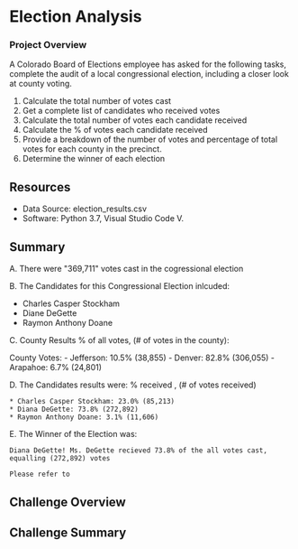 # Election Analysis
### Project Overview
A Colorado Board of Elections employee has asked for the following tasks, complete the audit of a local congressional election,
including a closer look at county voting.

1. Calculate the total number of votes cast
2. Get a complete list of candidates who received votes
3. Calculate the total number of votes each candidate received
4. Calculate the % of votes each candidate received 
5. Provide a breakdown of the number of votes and percentage of total votes 
for each county in the precinct.
6. Determine the winner of each election

## Resources
* Data Source: election_results.csv
* Software: Python 3.7, Visual Studio Code V.

## Summary
A. There were "369,711" votes cast in the cogressional election

B. The Candidates for this Congressional Election inlcuded:
  
  * Charles Casper Stockham
  * Diane DeGette
  * Raymon Anthony Doane

C. County Results % of all votes, (# of votes in the county):

   County Votes:
     - Jefferson: 10.5% (38,855)
     - Denver: 82.8% (306,055)
     - Arapahoe: 6.7% (24,801)
  
D. The Candidates results were: % received , (# of votes received)
    
    * Charles Casper Stockham: 23.0% (85,213)
    * Diana DeGette: 73.8% (272,892)
    * Raymon Anthony Doane: 3.1% (11,606)

E. The Winner of the Election was:
    
    Diana DeGette! Ms. DeGette recieved 73.8% of the all votes cast,
    equalling (272,892) votes
    
    Please refer to 
  
## Challenge Overview

## Challenge Summary
  
